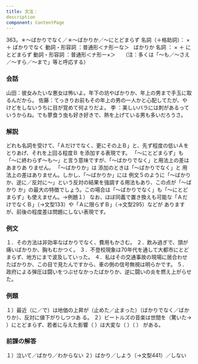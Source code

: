 ```yaml
---
title: 文法：
description
component: ContentPage
---
```



363。＊～ばかりでなく／＊～ばかりか／～にとどまらず
名詞（＋格助詞）： × ＋ ばかりでなく
動詞・形容詞 ：普通形＜ナ形ーな＞   ばかりか
名詞 ： × ＋ にとどまらず
動詞・形容詞 ：普通形＜ナ形ー×＞    
（注：多くは「～も／～さえ／～すら／～まで」等と呼応する）
### 会話
山田：彼女みたいな悪女は怖いよ。年下の坊やばかりか、年上の男まで手玉に取るんだから。 佐藤：てっきりお前もその年上の男の一人かと心配してたが、やけどをしないうちに目が覚めて何よりだよ。 李 ：美しいバラには刺があるっていうからね。でも蓼食う虫も好き好きで、熱を上げている男も多いだろうさ。
### 解説
どれも名詞を受けて、「Ａだけでなく、更にその上Ｂ」と、先ず程度の低いＡをとりあげ、それを上回る程度Ｂ を添加する表現です。 「～にとどまらず」も「～に終わらず～も～」と言う意味ですが、「～ばかりでなく」と用法上の差はあまりあ りません。
「～ばかりか」は 添加のときは「～ばかりでなく」と 用法上の差はありません。しかし、「～ばかりか」には 例文５のように「～ばかりか、逆に／反対に～」という反対の結果を強調する用法もあり、この点が「～ばかり か」の最大の特徴でしょう。この場合は「～ばかりでなく」も「～にとどまらず」も使えません。→例題１）
なお、ほぼ同義で置き換えも可能な「ＡだけでなくＢ」（→文型133）や「Ａに限らずＢ」（→文型295）などが ありますが、前後の程度差は問題にしない表現です。
### 例文
１．その方法は非効率なばかりでなく、費用もかさむ。
２．飲み過ぎで、頭が痛いばかりか、胸もむかつく。
３．不登校現象は70年代を通して大都市にとどまらず、地方にまで波及していった。
４．私はその交通事故の現場に居合わせたばかりか、この目で見たんですから、車の側の信号無視は明らかです。
５．政府による弾圧は闘いをつぶせなかったばかりか、逆に闘いの炎を燃え上がらせた。
### 例題
１）最近（に／で）は地価の上昇が（止めた／止まった）（ばかりでなく／ばかりか）、反対に値下がりしつつあ
る。
２）ビートルズの音楽は世間を（驚いた→ ）にとどまらず、若者に与えた影響（ ）は大変な（ ）（ ）
がある。
### 前課の解答
１）泣いて／ばかり／わからない
２）ばかり／しよう（→文型441）／しない
